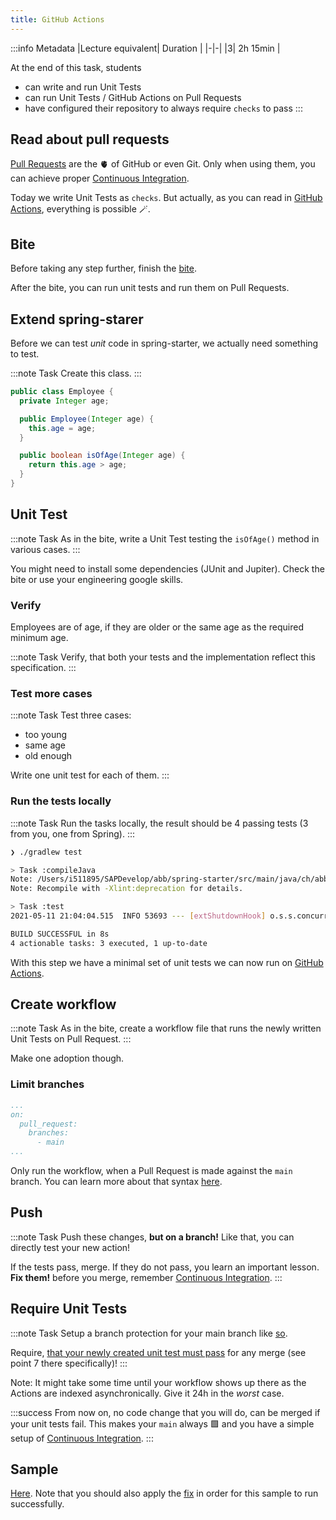```yaml
---
title: GitHub Actions
---
```


:::info Metadata
|Lecture equivalent| Duration |
|-|-|
|3| 2h 15min |

At the end of this task, students

* can write and run Unit Tests
* can run Unit Tests / GitHub Actions on Pull Requests
* have configured their repository to always require `checks` to pass
:::

## Read about pull requests
[Pull Requests](https://guides.github.com/activities/hello-world/) are the 🫀 of GitHub or even Git. Only when using them, you can achieve proper [Continuous Integration](/docs/techniques/continuous-integration).

Today we write Unit Tests as `checks`. But actually, as you can read in [GitHub Actions](/docs/tools/github-actions), everything is possible 🪄.

## Bite
Before taking any step further, finish the [bite](/docs/tasks/bites/github-actions).

After the bite, you can run unit tests and run them on Pull Requests.

## Extend spring-starer

Before we can test _unit_ code in spring-starter, we actually need something to test.

:::note Task
Create this class.
:::

```java title="src/main/java/ch/abbts/nds/swe/swdt/starter/logic/Employee.java"
public class Employee {
  private Integer age;

  public Employee(Integer age) {
    this.age = age;
  }

  public boolean isOfAge(Integer age) {
    return this.age > age;
  }
}
```

## Unit Test
:::note Task
As in the bite, write a Unit Test testing the `isOfAge()` method in various cases.
:::

You might need to install some dependencies (JUnit and Jupiter). Check the bite or use your engineering google skills.

### Verify
Employees are of age, if they are older or the same age as the required minimum age.

:::note Task
Verify, that both your tests and the implementation reflect this specification.
:::

### Test more cases

:::note Task
Test three cases:

* too young
* same age
* old enough

Write one unit test for each of them.
:::

### Run the tests locally

:::note Task
Run the tasks locally, the result should be 4 passing tests (3 from you, one from Spring).
:::

```bash
❯ ./gradlew test

> Task :compileJava
Note: /Users/i511895/SAPDevelop/abb/spring-starter/src/main/java/ch/abbts/nds/swe/swdt/starter/CustomWebSecurityConfigurerAdapter.java uses or overrides a deprecated API.
Note: Recompile with -Xlint:deprecation for details.

> Task :test
2021-05-11 21:04:04.515  INFO 53693 --- [extShutdownHook] o.s.s.concurrent.ThreadPoolTaskExecutor  : Shutting down ExecutorService 'applicationTaskExecutor'

BUILD SUCCESSFUL in 8s
4 actionable tasks: 3 executed, 1 up-to-date
```

With this step we have a minimal set of unit tests we can now run on [GitHub Actions](/docs/tools/github-actions).

## Create workflow

:::note Task
As in the bite, create a workflow file that runs the newly written Unit Tests on Pull Request.
:::

Make one adoption though.

### Limit branches
```yml {4-5} title=".github/workflows/test_pull-request.yml"
...
on:
  pull_request:
    branches:
      - main
...
```

Only run the workflow, when a Pull Request is made against the `main` branch. You can learn more about that syntax [here](https://docs.github.com/en/actions/reference/workflow-syntax-for-github-actions#onpushpull_requestbranchestags).

## Push

:::note Task
Push these changes, **but on a branch!** Like that, you can directly test your new action!

If the tests pass, merge. If they do not pass, you learn an important lesson. **Fix them!** before you merge, remember [Continuous Integration](/docs/techniques/continuous-integration).
:::

## Require Unit Tests

:::note Task
Setup a branch protection for your main branch like [so](https://docs.github.com/en/github/administering-a-repository/about-protected-branches).

Require, [that your newly created unit test must pass](https://docs.github.com/en/github/administering-a-repository/managing-a-branch-protection-rule) for any merge (see point 7 there specifically)!
:::

Note: It might take some time until your workflow shows up there as the Actions are indexed asynchronically. Give it 24h in the _worst_ case.

:::success
From now on, no code change that you will do, can be merged if your unit tests fail. This makes your `main` always 🟩 and you have a simple setup of [Continuous Integration](/docs/techniques/continuous-integration).
:::

## Sample
[Here](https://github.com/nds-swe/spring-starter/pull/7/files). Note that you should also apply the [fix](https://github.com/nds-swe/jinder/pull/7) in order for this sample to run successfully. 